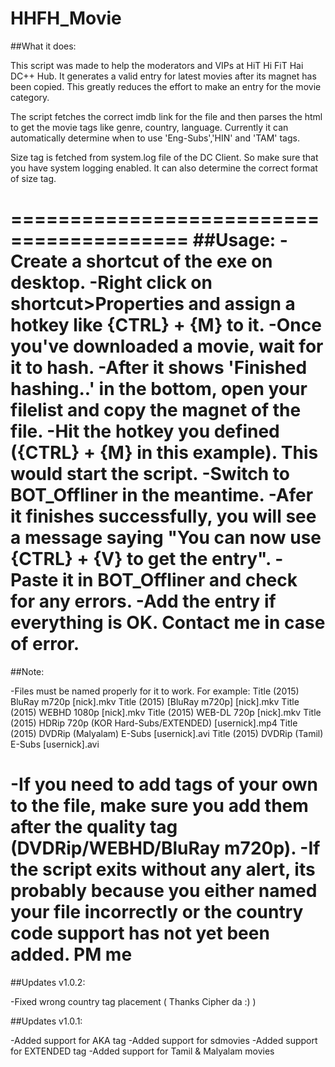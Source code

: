 # HHFH_Movie


##What it does:

This script was made to help the moderators and VIPs at HiT Hi FiT Hai DC++ Hub.
It generates a valid entry for latest movies after its magnet has been copied.
This greatly reduces the effort to make an entry for the movie category.

The script fetches the correct imdb link for the file and then parses the 
html to get the movie tags like genre, country, language. Currently it can automatically
determine when to use 'Eng-Subs','HIN' and 'TAM' tags.

Size tag is fetched from system.log file of the DC Client. So make sure that you have system logging enabled. It can also determine the correct format of size tag.

=========================================
##Usage:
-Create a shortcut of the exe on desktop.
-Right click on shortcut>Properties and assign a hotkey like {CTRL} + {M} to it.
-Once you've downloaded a movie, wait for it to hash.
-After it shows 'Finished hashing..' in the bottom, open your filelist and copy the magnet of the file.
-Hit the hotkey you defined ({CTRL} + {M} in this example). This would start the script.
-Switch to BOT_Offliner in the meantime.
-Afer it finishes successfully, you will see a message saying "You can now use {CTRL} + {V} to get the entry".
-Paste it in BOT_Offliner and check for any errors.
-Add the entry if everything is OK. Contact me in case of error.
=======================================

##Note:
	
-Files must be named properly for it to work. For example:
	Title (2015) BluRay m720p [nick].mkv
	Title (2015) [BluRay m720p] [nick].mkv
	Title (2015) WEBHD 1080p [nick].mkv
	Title (2015) WEB-DL 720p [nick].mkv
	Title (2015) HDRip 720p (KOR Hard-Subs/EXTENDED) [usernick].mp4
	Title (2015) DVDRip (Malyalam) E-Subs [usernick].avi 
	Title (2015) DVDRip (Tamil) E-Subs [usernick].avi 

-If you need to add tags of your own to the file, make sure you add them after the quality tag (DVDRip/WEBHD/BluRay m720p).
-If the script exits without any alert, its probably because you either named your file incorrectly or the country code support has not yet been added. PM me
=======================================

##Updates v1.0.2:

-Fixed wrong country tag placement ( Thanks Cipher da :) )

##Updates v1.0.1:

-Added support for AKA tag
-Added support for sdmovies
-Added support for EXTENDED tag
-Added support for Tamil & Malyalam movies

